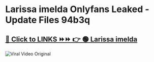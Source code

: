 
 # Larissa imelda Onlyfans Leaked - Update Files 94b3q

## <h2><a href="https://clipsfans.com/Larissa_imelda&ref=git">🔗 Click to LINKS ⏩⏩ 👉 🟢 Larissa imelda </a></h2>

<a href="https://clipsfans.com/Larissa_imelda&ref=git" rel="nofollow" data-target="animated-image.originalLink"><img src="https://i.ibb.co.com/xMMVF88/686577567.gif" alt="Viral Video Original" style="max-width: 100%; display: inline-block;" data-target="animated-image.originalImage"></a>

